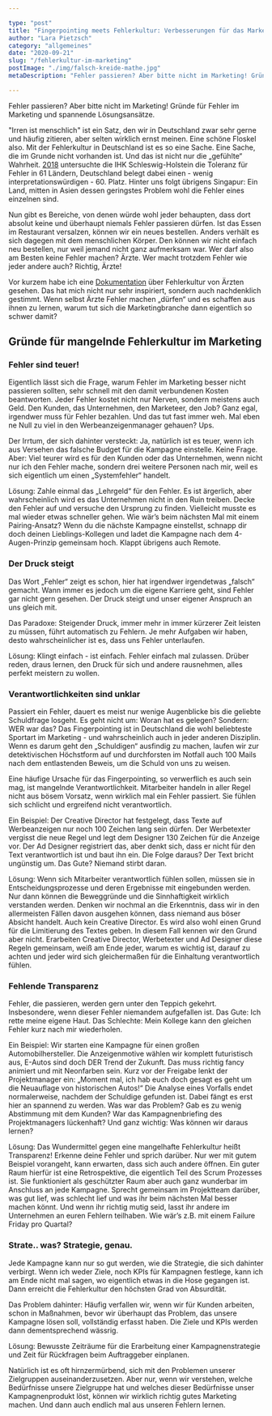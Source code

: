 ```yaml
---

type: "post"
title: "Fingerpointing meets Fehlerkultur: Verbesserungen für das Marketing"
author: "Lara Pietzsch"
category: "allgemeines"
date: "2020-09-21"
slug: "/fehlerkultur-im-marketing"
postImage: "./img/falsch-kreide-mathe.jpg"
metaDescription: "Fehler passieren? Aber bitte nicht im Marketing! Gründe für Fehler im Marketing und spannende Lösungsansätze"

---
```


Fehler passieren? Aber bitte nicht im Marketing! Gründe für Fehler im Marketing und spannende Lösungsansätze.

"Irren ist menschlich" ist ein Satz, den wir in Deutschland zwar sehr gerne und häufig zitieren, aber selten wirklich ernst meinen. Eine schöne Floskel also. Mit der Fehlerkultur in Deutschland ist es so eine Sache. Eine Sache, die im Grunde nicht vorhanden ist.
Und das ist nicht nur die „gefühlte“ Wahrheit. [2018](https://www.welt.de/wirtschaft/bilanz/article178370014/Unternehmensfuehrung-Deutschland-braucht-eine-neue-Fehlerkultur.html) untersuchte die IHK Schleswig-Holstein die Toleranz für Fehler in 61 Ländern, Deutschland belegt dabei einen - wenig interpretationswürdigen - 60. Platz. Hinter uns folgt übrigens Singapur: Ein Land, mitten in Asien dessen geringstes Problem wohl die Fehler eines einzelnen sind. 

Nun gibt es Bereiche, von denen würde wohl jeder behaupten, dass dort absolut keine und überhaupt niemals Fehler passieren dürfen. Ist das Essen im Restaurant versalzen, können wir ein neues bestellen. Anders verhält es sich dagegen mit dem menschlichen Körper. Den können wir nicht einfach neu bestellen, nur weil jemand nicht ganz aufmerksam war. Wer darf also am Besten keine Fehler machen? Ärzte. Wer macht trotzdem Fehler wie jeder andere auch? Richtig, Ärzte! 

Vor kurzem habe ich eine [Dokumentation](https://www.youtube.com/watch?v=DJ0ai9YQJNQ) über Fehlerkultur von Ärzten gesehen. Das hat mich nicht nur sehr inspiriert, sondern auch nachdenklich gestimmt. Wenn selbst Ärzte Fehler machen „dürfen“ und es schaffen aus ihnen zu lernen, warum tut sich die Marketingbranche dann eigentlich so schwer damit?

## Gründe für mangelnde Fehlerkultur im Marketing 

### Fehler sind teuer!
Eigentlich lässt sich die Frage, warum Fehler im Marketing besser nicht passieren sollten, sehr schnell mit den damit verbundenen Kosten beantworten. Jeder Fehler kostet nicht nur Nerven, sondern meistens auch Geld. Den Kunden, das Unternehmen, den Marketeer, den Job? Ganz egal, irgendwer muss für Fehler bezahlen. Und das tut fast immer weh. Mal eben ne Null zu viel in den Werbeanzeigenmanager gehauen? Ups. 

Der Irrtum, der sich dahinter versteckt: Ja, natürlich ist es teuer, wenn ich aus Versehen das falsche Budget für die Kampagne einstelle. Keine Frage. Aber: Viel teurer wird es für den Kunden oder das Unternehmen, wenn nicht nur ich den Fehler mache, sondern drei weitere Personen nach mir, weil es sich eigentlich um einen „Systemfehler“ handelt. 

Lösung: Zahle einmal das „Lehrgeld“ für den Fehler. Es ist ärgerlich, aber wahrscheinlich wird es das Unternehmen nicht in den Ruin treiben. Decke den Fehler auf und versuche den Ursprung zu finden. Vielleicht musste es mal wieder etwas schneller gehen. Wie wär’s beim nächsten Mal mit einem Pairing-Ansatz? Wenn du die nächste Kampagne einstellst, schnapp dir doch deinen Lieblings-Kollegen und ladet die Kampagne nach dem 4-Augen-Prinzip gemeinsam hoch. Klappt übrigens auch Remote.

### Der Druck steigt
Das Wort „Fehler“ zeigt es schon, hier hat irgendwer irgendetwas „falsch“ gemacht. Wann immer es jedoch um die eigene Karriere geht, sind Fehler gar nicht gern gesehen. Der Druck steigt und unser eigener Anspruch an uns gleich mit. 

Das Paradoxe: Steigender Druck, immer mehr in immer kürzerer Zeit leisten zu müssen, führt automatisch zu Fehlern. Je mehr Aufgaben wir haben, desto wahrscheinlicher ist es, dass uns Fehler unterlaufen. 

Lösung: Klingt einfach - ist einfach. Fehler einfach mal zulassen. Drüber reden, draus lernen, den Druck für sich und andere rausnehmen, alles perfekt meistern zu wollen.

### Verantwortlichkeiten sind unklar
Passiert ein Fehler, dauert es meist nur wenige Augenblicke bis die geliebte Schuldfrage losgeht. Es geht nicht um: Woran hat es gelegen? Sondern: WER war das? 
Das Fingerpointing ist in Deutschland die wohl beliebteste Sportart im Marketing - und wahrscheinlich auch in jeder anderen Disziplin. Wenn es darum geht den „Schuldigen“ ausfindig zu machen, laufen wir zur detektivischen Höchstform auf und durchforsten im Notfall auch 100 Mails nach dem entlastenden Beweis, um die Schuld von uns zu weisen. 

Eine häufige Ursache für das Fingerpointing, so verwerflich es auch sein mag, ist mangelnde Verantwortlichkeit. Mitarbeiter handeln in aller Regel nicht aus bösem Vorsatz, wenn wirklich mal ein Fehler passiert. Sie fühlen sich schlicht und ergreifend nicht verantwortlich. 

Ein Beispiel: Der Creative Director hat festgelegt, dass Texte auf Werbeanzeigen nur noch 100 Zeichen lang sein dürfen. Der Werbetexter vergisst die neue Regel und legt dem Designer 130 Zeichen für die Anzeige vor. Der Ad Designer registriert das, aber denkt sich, dass er nicht für den Text verantwortlich ist und baut ihn ein.
Die Folge daraus? Der Text bricht ungünstig um. Das Gute? Niemand stirbt daran.

Lösung: Wenn sich Mitarbeiter verantwortlich fühlen sollen, müssen sie in Entscheidungsprozesse und deren Ergebnisse mit eingebunden werden. Nur dann können die Beweggründe und die Sinnhaftigkeit wirklich verstanden werden. Denken wir nochmal an die Erkenntnis, dass wir in den allermeisten Fällen davon ausgehen können, dass niemand aus böser Absicht handelt. Auch kein Creative Director. Es wird also wohl einen Grund für die Limitierung des Textes geben. In diesem Fall kennen wir den Grund aber nicht. Erarbeiten Creative Director, Werbetexter und Ad Designer diese Regeln gemeinsam, weiß am Ende jeder, warum es wichtig ist, darauf zu achten und jeder wird sich gleichermaßen für die Einhaltung verantwortlich fühlen. 

### Fehlende Transparenz 
Fehler, die passieren, werden gern unter den Teppich gekehrt. Insbesondere, wenn dieser Fehler niemandem aufgefallen ist. Das Gute: Ich rette meine eigene Haut. Das Schlechte: Mein Kollege kann den gleichen Fehler kurz nach mir wiederholen. 

Ein Beispiel: Wir starten eine Kampagne für einen großen Automobilhersteller. Die Anzeigenmotive wählen wir komplett futuristisch aus, E-Autos sind doch DER Trend der Zukunft. Das muss richtig fancy animiert und mit Neonfarben sein. Kurz vor der Freigabe lenkt der Projektmanager ein: „Moment mal, ich hab euch doch gesagt es geht um die Neuauflage von historischen Autos!“ 
Die Analyse eines Vorfalls endet normalerweise, nachdem der Schuldige gefunden ist. Dabei fängt es erst hier an spannend zu werden. 
Was war das Problem? Gab es zu wenig Abstimmung mit dem Kunden? War das Kampagnenbriefing des Projektmanagers lückenhaft? Und ganz wichtig: Was können wir daraus lernen?

Lösung: Das Wundermittel gegen eine mangelhafte Fehlerkultur heißt Transparenz! Erkenne deine Fehler und sprich darüber. Nur wer mit gutem Beispiel vorangeht, kann erwarten, dass sich auch andere öffnen. Ein guter Raum hierfür ist eine Retrospektive, die eigentlich Teil des Scrum Prozesses ist. Sie funktioniert als geschützter Raum aber auch ganz wunderbar im Anschluss an jede Kampagne. Sprecht gemeinsam im Projektteam darüber, was gut lief, was schlecht lief und was ihr beim nächsten Mal besser machen könnt. Und wenn ihr richtig mutig seid, lasst ihr andere im Unternehmen an euren Fehlern teilhaben. Wie wär’s z.B. mit einem Failure Friday pro Quartal? 


### Strate.. was? Strategie, genau.
Jede Kampagne kann nur so gut werden, wie die Strategie, die sich dahinter verbirgt. Wenn ich weder Ziele, noch KPIs für Kampagnen festlege, kann ich am Ende nicht mal sagen, wo eigentlich etwas in die Hose gegangen ist. Dann erreicht die Fehlerkultur den höchsten Grad von Absurdität. 

Das Problem dahinter: Häufig verfallen wir, wenn wir für Kunden arbeiten, schon in Maßnahmen, bevor wir überhaupt das Problem, das unsere Kampagne lösen soll, vollständig erfasst haben. Die Ziele und KPIs werden dann dementsprechend wässrig.

Lösung: Bewusste Zeiträume für die Erarbeitung einer Kampagnenstrategie und Zeit für Rückfragen beim Auftraggeber einplanen. 

Natürlich ist es oft hirnzermürbend, sich mit den Problemen unserer Zielgruppen auseinanderzusetzen. Aber nur, wenn wir verstehen, welche Bedürfnisse unsere Zielgruppe hat und welches dieser Bedürfnisse unser Kampagnenprodukt löst, können wir wirklich richtig gutes Marketing machen. Und dann auch endlich mal aus unseren Fehlern lernen. 

